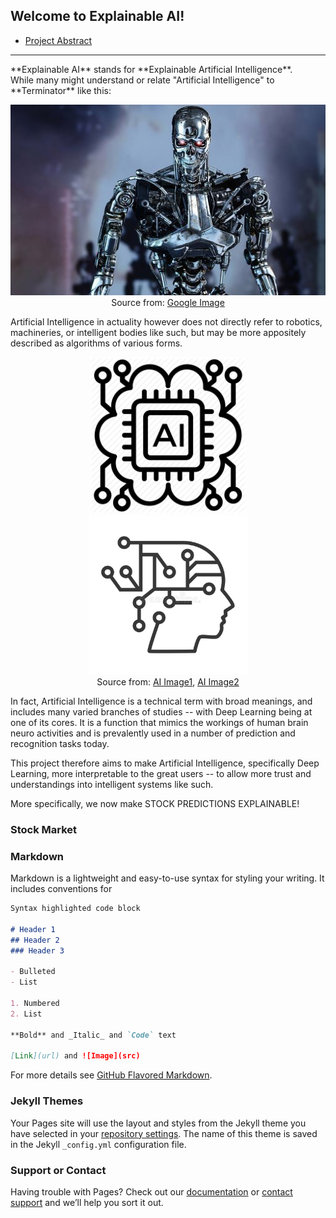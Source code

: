 ## Welcome to Explainable AI!

- <a href = "https://connielee99.github.io/Explainable-AI-in-Finance/abstract">Project Abstract</a>
<hr>
**Explainable AI** stands for **Explainable Artificial Intelligence**.<br>
While many might understand or relate "Artificial Intelligence" to **Terminator** like this:

<p align="center"> 
  <img src="img/terminator.jpg" alt="terminator">
  <br>Source from: <a href="https://shkspr.mobi/blog/wp-content/uploads/2018/07/The-Terminator-is-a-terrifying-metal-skeleton-with-glowing-red-eyes.jpg">Google Image</a>
</p>

Artificial Intelligence in actuality however does not directly refer to robotics, machineries, or intelligent bodies like such, but may be more appositely described as algorithms of various forms. 
<p align="center">
  <img src="img/ai1.png" alt="ai1" width=250> <img src="img/ai2.jpg" alt="ai2" width=255><br>Source from: <a href="https://cdn0.iconfinder.com/data/icons/artificial-intelligence-1-6/66/59-512.png">AI Image1</a>,  <a href="https://previews.123rf.com/images/trueffelpix/trueffelpix2005/trueffelpix200500013/148138163-ai-with-digital-brain-is-learning-processing-big-data-artificial-intelligence-automation-and-interne.jpg">AI Image2</a>
  </p>

In fact, Artificial Intelligence is a technical term with broad meanings, and includes many varied branches of studies -- with Deep Learning being at one of its cores. It is a function that mimics the workings of human brain neuro activities and is prevalently used in a number of prediction and recognition tasks today. 

This project therefore aims to make Artificial Intelligence, specifically Deep Learning, more interpretable to the great users -- to allow more trust and understandings into intelligent systems like such.

More specifically, we now make STOCK PREDICTIONS EXPLAINABLE!

### Stock Market


### Markdown

Markdown is a lightweight and easy-to-use syntax for styling your writing. It includes conventions for

```markdown
Syntax highlighted code block

# Header 1
## Header 2
### Header 3

- Bulleted
- List

1. Numbered
2. List

**Bold** and _Italic_ and `Code` text

[Link](url) and ![Image](src)
```

For more details see [GitHub Flavored Markdown](https://guides.github.com/features/mastering-markdown/).

### Jekyll Themes

Your Pages site will use the layout and styles from the Jekyll theme you have selected in your [repository settings](https://github.com/Connielee99/StockMarket_explainableAI/settings). The name of this theme is saved in the Jekyll `_config.yml` configuration file.

### Support or Contact

Having trouble with Pages? Check out our [documentation](https://docs.github.com/categories/github-pages-basics/) or [contact support](https://support.github.com/contact) and we’ll help you sort it out.
